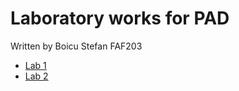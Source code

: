 # Laboratory works for PAD

Written by Boicu Stefan FAF203

- [Lab 1](https://github.com/StefanB0/PAD/tree/lab1)
- [Lab 2](https://github.com/StefanB0/PAD/tree/lab2)
